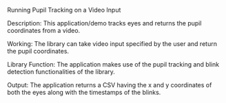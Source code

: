Running Pupil Tracking on a Video Input

Description: This application/demo tracks eyes and returns the pupil coordinates from a video.

Working: The library can take video input specified by the user and return the pupil coordinates.

Library Function: The application makes use of the pupil tracking and blink detection functionalities of the library.

Output: The application returns a CSV having the x and y coordinates of both the eyes along with the timestamps of the blinks.

